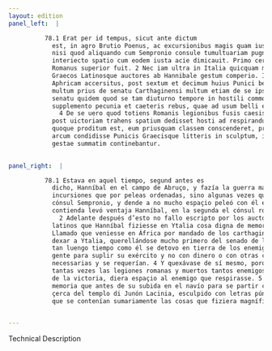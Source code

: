 ```yaml
---
layout: edition
panel_left:  |

          78.1 Erat per id tempus, sicut ante dictum
            est, in agro Brutio Poenus, ac excursionibus magis quam iustis praeliis gerebat bellum,
            nisi quod aliquando cum Sempronio consule tumultuariam pugnam conseruit, nec multo
            interiecto spatio cum eodem iusta acie dimicauit. Primo certamine Poenus, secundo
            Romanus superior fuit. 2 Nec iam ultra in Italia quicquam memoria dignum apud
            Graecos Latinosque auctores ab Hannibale gestum comperio. Iussu enim Carthaginensium in
            Aphricam accersitus, post sextum et decimum huius Punici belli annum Italiam reliquit,
            multum prius de senatu Carthaginensi multum etiam de se ipso questus. 3 De
            senatu quidem quod se tam diuturno tempore in hostili commorantem terra parum
            supplemento pecunia et caeteris rebus, quae ad usum belli expetebantur, adiuuisset.
              4 De se uero quod totiens Romanis legionibus fusis caesisque, moram semper
            post uictoriam trahens spatium dedisset hosti ad respirandum. 5 Memoriae
            quoque proditum est, eum priusquam classem conscenderet, prope Iunonis Laciniae templum
            arcum condidisse Punicis Graecisque litteris in sculptum, in quo res a se magnifice
            gestae summatim continebantur.
        

panel_right:  |

          78.1 Estava en aquel tiempo, segund antes es
            dicho, Hanníbal en el campo de Abruço, y fazía la guerra más por
            incursiones que por peleas ordenadas, sino algunas vezes que travó escaramuça con el
            cónsul Sempronio, y dende a no mucho espaçio peleó con él en batalla. En la primera
            contienda levó ventaja Hanníbal, en la segunda el cónsul romano.
              2 Adelante después d’esto no fallo escripto por los auctores griegos nin
            latinos que Hanníbal fiziesse en Ytalia cosa digna de memoria.
            Llamado que veniesse en África por mandado de los carthagineses, passados diez y seys años d’esta guerra púnica, ovo
            dexar a Ytalia, querellándose mucho primero del senado de los carthagineses y mucho tanbién de sí mesmo. 3 Del senado, porque en
            tan luengo tiempo como él se detovo en tierra de los enemigos, le avían ayudado con poca
            gente para suplir su exército y no con dinero o con otras cosas que para la guerra son
            necessarias y se requerían. 4 Y quexávase de sí mesmo, porque, rompidas
            tantas vezes las legiones romanas y muertos tantos enemigos, siempre alongando después
            de la victoria, diera espaçio al enemigo que respirasse. 5 Es puesto en
            memoria que antes de su subida en el navío para se partir con la flota, fizo un arco
            çerca del templo di Junón Lacinia, esculpido con letras púnicas y griegas y latinas, en
            que se contenían sumariamente las cosas que fiziera magníficas. 
        

---
```


 Technical Description 